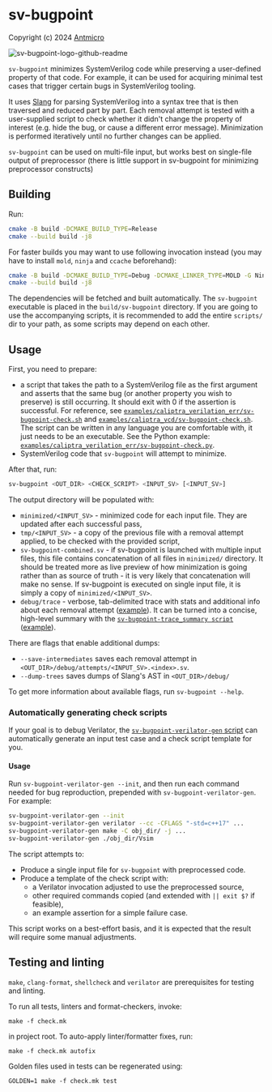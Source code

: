 # sv-bugpoint

Copyright (c) 2024 [Antmicro](https://www.antmicro.com)

![sv-bugpoint-logo-github-readme](https://github.com/user-attachments/assets/94caef96-85d6-4e50-8b39-ff9d0f5fe7e7)


`sv-bugpoint` minimizes SystemVerilog code while preserving a user-defined property of that code.
For example, it can be used for acquiring minimal test cases that trigger certain bugs in SystemVerilog tooling.

It uses [Slang](https://github.com/MikePopoloski/slang) for parsing SystemVerilog into a syntax tree that is then traversed and reduced part by part.
Each removal attempt is tested with a user-supplied script to check whether it didn't change the property of interest (e.g. hide the bug, or cause a different error message).
Minimization is performed iteratively until no further changes can be applied.

`sv-bugpoint` can be used on multi-file input, but works best on single-file output of preprocessor (there is little support in sv-bugpoint for minimizing preprocessor constructs)

## Building

Run:
```sh
cmake -B build -DCMAKE_BUILD_TYPE=Release
cmake --build build -j8
```

For faster builds you may want to use following invocation instead (you may have to install `mold`, `ninja` and `ccache` beforehand):
```sh
cmake -B build -DCMAKE_BUILD_TYPE=Debug -DCMAKE_LINKER_TYPE=MOLD -G Ninja -DCMAKE_CXX_COMPILER_LAUNCHER=ccache
cmake --build build -j8
```

The dependencies will be fetched and built automatically.
The `sv-bugpoint` executable is placed in the `build/sv-bugpoint` directory.
If you are going to use the accompanying scripts, it is recommended to add the entire `scripts/` dir
to your path, as some scripts may depend on each other.

## Usage

First, you need to prepare:
- a script that takes the path to a SystemVerilog file as the first argument and asserts that the same bug (or another property you wish to preserve) is still occurring.
It should exit with 0 if the assertion is successful.
For reference, see [`examples/caliptra_verilation_err/sv-bugpoint-check.sh`](examples/caliptra_verilation_err/sv-bugpoint-check.sh) and [`examples/caliptra_vcd/sv-bugpoint-check.sh`](examples/caliptra_vcd/sv-bugpoint-check.sh).
The script can be written in any language you are comfortable with, it just needs to be an executable. See the Python example: [`examples/caliptra_verilation_err/sv-bugpoint-check.py`](examples/caliptra_verilation_err/sv-bugpoint-check.py).
- SystemVerilog code that `sv-bugpoint` will attempt to minimize.

After that, run:

```sh
sv-bugpoint <OUT_DIR> <CHECK_SCRIPT> <INPUT_SV> [<INPUT_SV>]
```

The output directory will be populated with:
- `minimized/<INPUT_SV>` - minimized code for each input file. They are updated after each successful pass,
- `tmp/<INPUT_SV>` - a copy of the previous file with a removal attempt applied, to be checked with the provided script,
- `sv-bugpoint-combined.sv` - if sv-bugpoint is launched with multiple input files, this file contains concatenation of all files in `minimized/` directory.
It should be treated more as live preview of how minimization is going rather than as source of truth - it is very likely that concatenation will make no sense. If sv-bugpoint is executed on single input file, it is simply a copy of `minimized/<INPUT_SV>`.
- `debug/trace` - verbose, tab-delimited trace with stats and additional info about each removal attempt ([example](examples/caliptra_verilation_err/out/debug/trace)).
  It can be turned into a concise, high-level summary with the [`sv-bugpoint-trace_summary script`](scripts/sv-bugpoint-trace_summary) ([example](examples/caliptra_verilation_err/sv-bugpoint-trace_summarized)).

There are flags that enable additional dumps:
- `--save-intermediates` saves each removal attempt in `<OUT_DIR>/debug/attempts/<INPUT_SV>.<index>.sv`.
- `--dump-trees` saves dumps of Slang's AST in `<OUT_DIR>/debug/`

To get more information about available flags, run `sv-bugpoint --help`.

### Automatically generating check scripts

If your goal is to debug Verilator, the [`sv-bugpoint-verilator-gen` script](scripts/sv-bugpoint-verilator-gen) can automatically generate an input test case and a check script template for you.

#### Usage

Run `sv-bugpoint-verilator-gen --init`, and then run each command needed for bug reproduction, prepended with `sv-bugpoint-verilator-gen`. For example:
```sh
sv-bugpoint-verilator-gen --init
sv-bugpoint-verilator-gen verilator --cc -CFLAGS "-std=c++17" ...
sv-bugpoint-verilator-gen make -C obj_dir/ -j ...
sv-bugpoint-verilator-gen ./obj_dir/Vsim
```

The script attempts to:
- Produce a single input file for `sv-bugpoint` with preprocessed code.
- Produce a template of the check script with:
  - a Verilator invocation adjusted to use the preprocessed source,
  - other required commands copied (and extended with `|| exit $?` if feasible),
  - an example assertion for a simple failure case.

This script works on a best-effort basis, and it is expected that the result will require some manual adjustments.

## Testing and linting

`make`, `clang-format`, `shellcheck` and `verilator` are prerequisites for testing and linting.

To run all tests, linters and format-checkers, invoke:
```
make -f check.mk
```

in project root. To auto-apply linter/formatter fixes, run:
```
make -f check.mk autofix
```

Golden files used in tests can be regenerated using:
```
GOLDEN=1 make -f check.mk test
```
